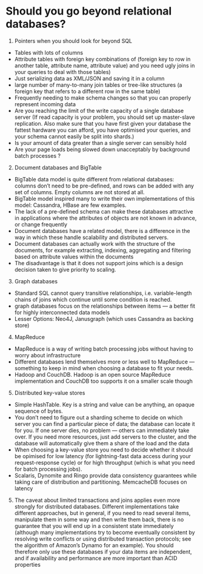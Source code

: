 # Should you go beyond relational databases?


1. Pointers when you should look for beyond SQL

- Tables with lots of columns
- Attribute tables with foreign key combinations of (foreign key to row in another table, attribute name, attribute value) and you need ugly joins in your queries to deal with those tables)
- Just serializing data as XML/JSON and saving it in a column
- large number of many-to-many join tables or tree-like structures (a foreign key that refers to a different row in the same table)
- Frequently needing to make schema changes so that you can properly represent incoming data
- Are you reaching the limit of the write capacity of a single database server (If read capacity is your problem, you should set up master-slave replication. Also make sure that you have first given your database the fattest hardware you can afford, you have optimised your queries, and your schema cannot easily be split into shards.)
- Is your amount of data greater than a single server can sensibly hold
- Are your page loads being slowed down unacceptably by background batch processes ?


2. Document databases and BigTable

- BigTable data model is quite different from relational databases: columns don’t need to be pre-defined, and rows can be added with any set of columns. Empty columns are not stored at all.
- BigTable model inspired many to write their own implementations of this model: Cassandra, HBase are few examples.
- The lack of a pre-defined schema can make these databases attractive in applications where the attributes of objects are not known in advance, or change frequently
- Document databases have a related model, there is a difference in the way in which these handle scalability and distributed servers.
- Document databases can actually work with the structure of the documents, for example extracting, indexing, aggregating and filtering based on attribute values within the documents
- The disadvantage is that it does not support joins which is a design decision taken to give priority to scaling.


3. Graph databases
- Standard SQL cannot query transitive relationships, i.e. variable-length chains of joins which continue until some condition is reached.
- graph databases focus on the relationships between items — a better fit for highly interconnected data models
- Lesser Options: Neo4J, Janusgraph (which uses Cassandra as backing store)

4. MapReduce
- MapReduce is a way of writing batch processing jobs without having to worry about infrastructure
- Different databases lend themselves more or less well to MapReduce — something to keep in mind when choosing a database to fit your needs.
- Hadoop and CouchDB. Hadoop is an open source MapReduce implementation and CouchDB too supports it on a smaller scale though

5. Distributed key-value stores
- Simple HashTable. Key is a string and value can be anything, an opaque sequence of bytes.
- You don’t need to figure out a sharding scheme to decide on which server you can find a particular piece of data; the database can locate it for you. If one server dies, no problem — others can immediately take over. If you need more resources, just add servers to the cluster, and the database will automatically give them a share of the load and the data
- When choosing a key-value store you need to decide whether it should be opimised for low latency (for lightning-fast data access during your request-response cycle) or for high throughput (which is what you need for batch processing jobs).
- Scalaris, Dynomite and Ringo provide data consistency guarantees while taking care of distribution and partitioning. MemcacheDB focuses on latency

5. The caveat about limited transactions and joins applies even more strongly for distributed databases. Different implementations take different approaches, but in general, if you need to read several items, manipulate them in some way and then write them back, there is no guarantee that you will end up in a consistent state immediately (although many implementations try to become eventually consistent by resolving write conflicts or using distributed transaction protocols; see the algorithm of Amazon’s Dynamo for an example). You should therefore only use these databases if your data items are independent, and if availability and performance are more important than ACID properties